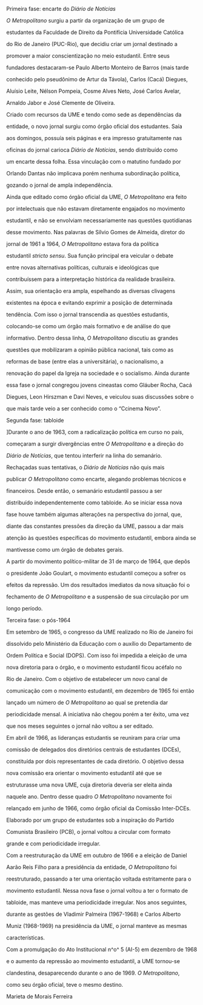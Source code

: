 

Primeira fase: encarte do *Diário de Notícias*



*O Metropolitano* surgiu a partir da organização de um grupo de

estudantes da Faculdade de Direito da Pontifícia Universidade Católica

do Rio de Janeiro (PUC-Rio), que decidiu criar um jornal destinado a

promover a maior conscientização no meio estudantil. Entre seus

fundadores destacaram-se Paulo Alberto Monteiro de Barros (mais tarde

conhecido pelo pseudônimo de Artur da Távola), Carlos (Cacá) Diegues,

Aluísio Leite, Nélson Pompeia, Cosme Alves Neto, José Carlos Avelar,

Arnaldo Jabor e José Clemente de Oliveira.



Criado com recursos da UME e tendo como sede as dependências da

entidade, o novo jornal surgiu como órgão oficial dos estudantes. Saía

aos domingos, possuía seis páginas e era impresso gratuitamente nas

oficinas do jornal carioca *Diário de Notícias*, sendo distribuído como

um encarte dessa folha. Essa vinculação com o matutino fundado por

Orlando Dantas não implicava porém nenhuma subordinação política,

gozando o jornal de ampla independência.



Ainda que editado como órgão oficial da UME, *O Metropolitano* era feito

por intelectuais que não estavam diretamente engajados no movimento

estudantil, e não se envolviam necessariamente nas questões quotidianas

desse movimento. Nas palavras de Sílvio Gomes de Almeida, diretor do

jornal de 1961 a 1964, *O Metropolitano* estava fora da política

estudantil *stricto sensu*. Sua função principal era veicular o debate

entre novas alternativas políticas, culturais e ideológicas que

contribuíssem para a interpretação histórica da realidade brasileira.

Assim, sua orientação era ampla, espelhando as diversas clivagens

existentes na época e evitando exprimir a posição de determinada

tendência. Com isso o jornal transcendia as questões estudantis,

colocando-se como um órgão mais formativo e de análise do que

informativo. Dentro dessa linha, *O Metropolitano* discutiu as grandes

questões que mobilizaram a opinião pública nacional, tais como as

reformas de base (entre elas a universitária), o nacionalismo, a

renovação do papel da Igreja na sociedade e o socialismo. Ainda durante

essa fase o jornal congregou jovens cineastas como Gláuber Rocha, Cacá

Diegues, Leon Hirszman e Davi Neves, e veiculou suas discussões sobre o

que mais tarde veio a ser conhecido como o “Ccinema Novo”.



Segunda fase: tabloide



]Durante o ano de 1963, com a radicalização política em curso no país,

começaram a surgir divergências entre *O Metropolitano* e a direção do

*Diário de Notícias*, que tentou interferir na linha do semanário.

Rechaçadas suas tentativas, o *Diário de Notícias* não quis mais

publicar *O Metropolitano* como encarte, alegando problemas técnicos e

financeiros. Desde então, o semanário estudantil passou a ser

distribuído independentemente como tabloide. Ao se iniciar essa nova

fase houve também algumas alterações na perspectiva do jornal, que,

diante das constantes pressões da direção da UME, passou a dar mais

atenção às questões específicas do movimento estudantil, embora ainda se

mantivesse como um órgão de debates gerais.



A partir do movimento político-militar de 31 de março de 1964, que depôs

o presidente João Goulart, o movimento estudantil começou a sofrer os

efeitos da repressão. Um dos resultados imediatos da nova situação foi o

fechamento de *O Metropolitano* e a suspensão de sua circulação por um

longo período.



Terceira fase: o pós-1964



Em setembro de 1965, o congresso da UME realizado no Rio de Janeiro foi

dissolvido pelo Ministério da Educação com o auxílio do Departamento de

Ordem Política e Social (DOPS). Com isso foi impedida a eleição de uma

nova diretoria para o órgão, e o movimento estudantil ficou acéfalo no

Rio de Janeiro. Com o objetivo de estabelecer um novo canal de

comunicação com o movimento estudantil, em dezembro de 1965 foi então

lançado um número de *O Metropolitano* ao qual se pretendia dar

periodicidade mensal. A iniciativa não chegou porém a ter êxito, uma vez

que nos meses seguintes o jornal não voltou a ser editado.



Em abril de 1966, as lideranças estudantis se reuniram para criar uma

comissão de delegados dos diretórios centrais de estudantes (DCEs),

constituída por dois representantes de cada diretório. O objetivo dessa

nova comissão era orientar o movimento estudantil até que se

estruturasse uma nova UME, cuja diretoria deveria ser eleita ainda

naquele ano. Dentro desse quadro *O Metropolitano* novamente foi

relançado em junho de 1966, como órgão oficial da Comissão Inter-DCEs.

Elaborado por um grupo de estudantes sob a inspiração do Partido

Comunista Brasileiro (PCB), o jornal voltou a circular com formato

grande e com periodicidade irregular.



Com a reestruturação da UME em outubro de 1966 e a eleição de Daniel

Aarão Reis Filho para a presidência da entidade, *O Metropolitano* foi

reestruturado, passando a ter uma orientação voltada estritamente para o

movimento estudantil. Nessa nova fase o jornal voltou a ter o formato de

tabloide, mas manteve uma periodicidade irregular. Nos anos seguintes,

durante as gestões de Vladimir Palmeira (1967-1968) e Carlos Alberto

Muniz (1968-1969) na presidência da UME, o jornal manteve as mesmas

características.



Com a promulgação do Ato Institucional n^o^ 5 (AI-5) em dezembro de 1968

e o aumento da repressão ao movimento estudantil, a UME tornou-se

clandestina, desaparecendo durante o ano de 1969. *O Metropolitano*,

como seu órgão oficial, teve o mesmo destino.



Marieta de Morais Ferreira




